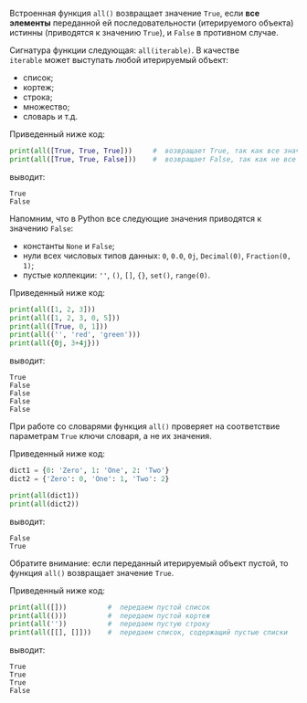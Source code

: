 

Встроенная функция `all()` возвращает значение `True`, если **все элементы** переданной ей последовательности (итерируемого объекта) истинны (приводятся к значению `True`), и `False` в противном случае.

Сигнатура функции следующая: `all(iterable)`. В качестве `iterable` может выступать любой итерируемый объект:

- список;
- кортеж;
- строка;
- множество;
- словарь и т.д.

Приведенный ниже код:

```python
print(all([True, True, True]))     #  возвращает True, так как все значения списка равны True
print(all([True, True, False]))    #  возвращает False, так как не все значения списка равны True
```

выводит:

```no-highlight
True
False
```

Напомним, что в Python все следующие значения приводятся к значению `False`:

- константы `None` и `False`;
- нули всех числовых типов данных: `0`, `0.0`, `0j`, `Decimal(0)`, `Fraction(0, 1)`;
- пустые коллекции: `''`, `()`, `[]`, `{}`, `set()`, `range(0)`.

Приведенный ниже код:

```python
print(all([1, 2, 3]))   
print(all([1, 2, 3, 0, 5]))
print(all([True, 0, 1]))
print(all(('', 'red', 'green')))
print(all({0j, 3+4j}))
```

выводит:

```no-highlight
True
False
False
False
False
```

При работе со словарями функция `all()` проверяет на соответствие параметрам `True` ключи словаря, а не их значения.

Приведенный ниже код:

```python
dict1 = {0: 'Zero', 1: 'One', 2: 'Two'}
dict2 = {'Zero': 0, 'One': 1, 'Two': 2}

print(all(dict1))
print(all(dict2))
```

выводит:

```no-highlight
False
True
```

Обратите внимание: если переданный итерируемый объект пустой, то функция `all()` возвращает значение `True`.

Приведенный ниже код:

```python
print(all([]))          #  передаем пустой список
print(all(()))          #  передаем пустой кортеж
print(all(''))          #  передаем пустую строку
print(all([[], []]))    #  передаем список, содержащий пустые списки
```

выводит:

```no-highlight
True
True
True
False
```
